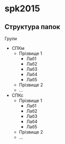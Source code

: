 # spk2015

Структура папок
-----

Групи
  - СПКм
    - Прізвище 1
      - Лаб1
      - Лаб2
      - Лаб3
      - Лаб4
      - Лаб5
    - Прізвище 2
    - ...
  - СПКс
    - Прізвище 1
      - Лаб1
      - Лаб2
      - Лаб3
      - Лаб4
      - Лаб5
    - Прізвище 2
    - ...
